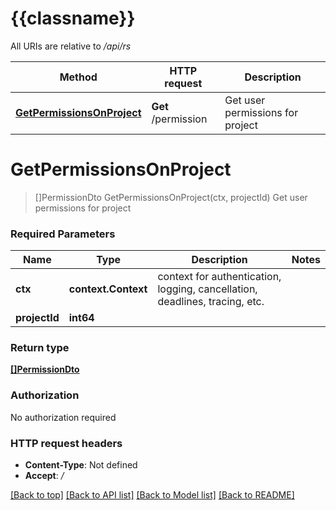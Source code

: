 # {{classname}}

All URIs are relative to */api/rs*

Method | HTTP request | Description
------------- | ------------- | -------------
[**GetPermissionsOnProject**](PermissionControllerApi.md#GetPermissionsOnProject) | **Get** /permission | Get user permissions for project

# **GetPermissionsOnProject**
> []PermissionDto GetPermissionsOnProject(ctx, projectId)
Get user permissions for project

### Required Parameters

Name | Type | Description  | Notes
------------- | ------------- | ------------- | -------------
 **ctx** | **context.Context** | context for authentication, logging, cancellation, deadlines, tracing, etc.
  **projectId** | **int64**|  | 

### Return type

[**[]PermissionDto**](PermissionDto.md)

### Authorization

No authorization required

### HTTP request headers

 - **Content-Type**: Not defined
 - **Accept**: */*

[[Back to top]](#) [[Back to API list]](../README.md#documentation-for-api-endpoints) [[Back to Model list]](../README.md#documentation-for-models) [[Back to README]](../README.md)

